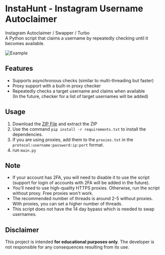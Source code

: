 # InstaHunt - Instagram Username Autoclaimer

Instagram Autoclaimer / Swapper / Turbo <br>
A Python script that claims a username by repeatedly checking until it becomes available.

![Example](https://github.com/user-attachments/assets/2792cd37-c423-40f9-863d-62bdee3959c7)

## Features
- Supports asynchronous checks (similar to multi-threading but faster)
- Proxy support with a built-in proxy checker
- Repeatedly checks a target username and claims when available <br> (In the future, checker for a list of target usernames will be added)

## Usage
1. Download the [ZIP File](https://github.com/qxxa/instaclaimer/archive/refs/heads/main.zip) and extract the ZIP
2. Use the command `pip install -r requirements.txt` to install the dependencies.
3. If you are using proxies, add them to the `proxies.txt` in the `protocol:username:password:ip:port` format.
4. run `main.py` 

## Note
- If your account has 2FA, you will need to disable it to use the script <br> (support for login of accounts with 2FA will be added in the future).
- You'll need to use high-quality HTTPS proxies. Otherwise, run the script without proxy. Free proxies won't work.
- The recommended number of threads is around 2-5 without proxies. With proxies, you can set a higher number of threads.
- This script does not have the 14 day bypass which is needed to swap usernames.

## Disclaimer

This project is intended **for educational purposes only**. The developer is not responsible for any consequences resulting from its use.
